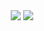 <div align="center">
  <img
    src="https://github-readme-stats.vercel.app/api?username=MaxWolf-01&show_icons=true&theme=dark&count_private&=true&include_all_commits=true&style=for-the-badge"
  />
  <img
    src="https://github-readme-stats.vercel.app/api/top-langs/?username=MaxWolf-01&exclude_repo=TinfProject-2nd-Semester&theme=dark&layout=compact&count_private=true&style=for-the-badge"
  />
</div>

